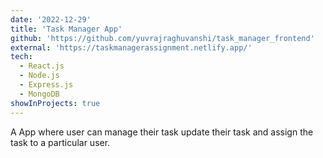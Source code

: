 ```yaml
---
date: '2022-12-29'
title: 'Task Manager App'
github: 'https://github.com/yuvrajraghuvanshi/task_manager_frontend'
external: 'https://taskmanagerassignment.netlify.app/'
tech:
  - React.js
  - Node.js
  - Express.js
  - MongoDB
showInProjects: true
---
```


A App where user can manage their task update their task and assign the task to a particular user.
